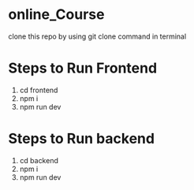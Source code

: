 # online_Course

clone this repo by using git clone command in terminal

# Steps to Run Frontend

1. cd frontend
2. npm i
3. npm run dev

# Steps to Run backend

1. cd backend 
2. npm i
3. npm run dev
